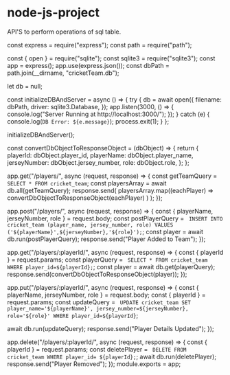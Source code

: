 # node-js-project
API'S to perform operations of sql table.

const express = require("express");
const path = require("path");

const { open } = require("sqlite");
const sqlite3 = require("sqlite3");
const app = express();
app.use(express.json());
const dbPath = path.join(__dirname, "cricketTeam.db");

let db = null;

const initializeDBAndServer = async () => {
  try {
    db = await open({
      filename: dbPath,
      driver: sqlite3.Database,
    });
    app.listen(3000, () => {
      console.log("Server Running at http://localhost:3000/");
    });
  } catch (e) {
    console.log(`DB Error: ${e.message}`);
    process.exit(1);
  }
};

initializeDBAndServer();

const convertDbObjectToResponseObject = (dbObject) => {
  return {
    playerId: dbObject.player_id,
    playerName: dbObject.player_name,
    jerseyNumber: dbObject.jersey_number,
    role: dbObject.role,
  };
};

app.get("/players/", async (request, response) => {
  const getTeamQuery = `
    SELECT
      *
    FROM
      cricket_team`;
  const playersArray = await db.all(getTeamQuery);
  response.send(
    playersArray.map((eachPlayer) =>
      convertDbObjectToResponseObject(eachPlayer)
    )
  );
});

app.post("/players/", async (request, response) => {
  const { playerName, jerseyNumber, role } = request.body;
  const postPlayerQuery = `
    INSERT INTO 
    cricket_team (player_name, jersey_number, role)
    VALUES
     ('${playerName}',${jerseyNumber},'${role}');`;
  const player = await db.run(postPlayerQuery);
  response.send("Player Added to Team");
});

app.get("/players/:playerId/", async (request, response) => {
  const { playerId } = request.params;
  const playerQuery = `
    SELECT
     *
    FROM
     cricket_team
    WHERE
     player_id=${playerId};`;
  const player = await db.get(playerQuery);
  response.send(convertDbObjectToResponseObject(player));
});

app.put("/players/:playerId/", async (request, response) => {
  const { playerName, jerseyNumber, role } = request.body;
  const { playerId } = request.params;
  const updateQuery = `
    UPDATE
    cricket_team
    SET
    player_name='${playerName}',
    jersey_number=${jerseyNumber},
    role='${role}'
    WHERE
     player_id=${playerId}`;

  await db.run(updateQuery);
  response.send("Player Details Updated");
});

app.delete("/players/:playerId/", async (request, response) => {
  const { playerId } = request.params;
  const deletePlayer = `
    DELETE FROM 
    cricket_team
    WHERE
    player_id= ${playerId};`;
  await db.run(deletePlayer);
  response.send("Player Removed");
});
module.exports = app;
